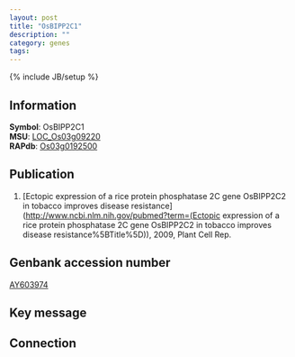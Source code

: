 ```yaml
---
layout: post
title: "OsBIPP2C1"
description: ""
category: genes
tags: 
---
```

{% include JB/setup %}

## Information
__Symbol__: OsBIPP2C1  
__MSU__: [LOC_Os03g09220](http://rice.plantbiology.msu.edu/cgi-bin/ORF_infopage.cgi?orf=LOC_Os03g09220)  
__RAPdb__: [Os03g0192500](http://rapdb.dna.affrc.go.jp/viewer/gbrowse_details/irgsp1?name=Os03g0192500)  

## Publication
1. [Ectopic expression of a rice protein phosphatase 2C gene OsBIPP2C2 in tobacco improves disease resistance](http://www.ncbi.nlm.nih.gov/pubmed?term=(Ectopic expression of a rice protein phosphatase 2C gene OsBIPP2C2 in tobacco improves disease resistance%5BTitle%5D)), 2009, Plant Cell Rep.

## Genbank accession number
[AY603974](http://www.ncbi.nlm.nih.gov/nuccore/AY603974)

## Key message

## Connection


